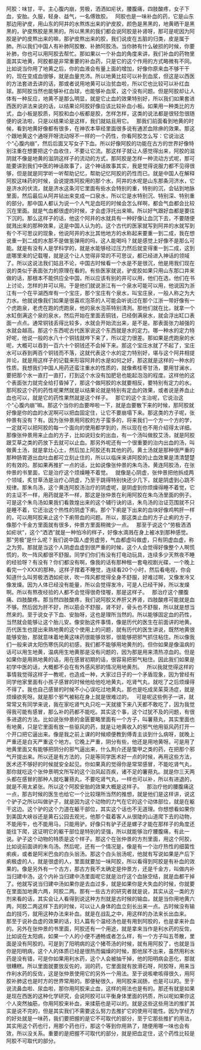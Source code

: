 阿胶：味甘，平。主心腹内崩，劳极，洒洒如疟状，腰腹痛，四肢酸疼，女子下血，安胎。久服，轻身、益气，一名傅致胶。
 
阿胶也是一味补血的药，它是山东那边用驴皮，用山东的阿井的水熬炼出来的驴皮胶，颜色是黑黑的，地黄晒干是黑黑的，驴皮熬胶是黑黑的。所以黑黑的我们都会说阿胶是补肾呀，那可是呢因为阿胶是驴的皮熬出来的嘛，那驴皮熬出来的胶，我们说皮在五脏的归类，皮是属于肺。所以我们中国人有补肺阿胶散、补肺阿胶汤。当你肺有什么破损的时候，你要补肺，你也可以用阿胶去帮忙。那如果以一个补血的角度来讲，我们补血的药物里面其实地黄，阿胶都是非常重要的补血药，只是它的这个作用的方式略微有不同。比如说当你用了地黄之后，你的血液会有量上面的增加，好像你原来血不够干干的，现在变成血很够，就是血量充沛。所以地黄比较可以补到血浆，但这是以西医的方法套进去讲的话，那或者说用地黄可以治贫血啦，所以它也比较可以补红血球。那阿胶当然也能够补红血球，也能够补血浆，这个没有问题。但是阿胶却让人体有一种反应，地黄不是那么明显，就是它止血的效果特别好，所以我们如果套进西医的讲法来说的话，以结果论阿胶好像应该比较补血小板。如果用一种类比的方式，血小板是胶质，阿胶和血小板都是胶，怎样怎样，这类的说法都是很轻忽很随便的说法啦，只是以结果论是这样，我们就姑且用它。
 
那我们前面看到地黄的时候，看到地黄好像都有很多，在神农本草经里面很多说有通淤血除痹的效果。那这个跟地黄这个通呀开呀流动呀不一样的一个药性，你看阿胶怎么写：它说治这个“心腹内崩”，然后后面又写女子下血。所以好像阿胶的功能在古方的世界好像特别注重在想要把这个血收住，不要让它流。那这样子就让人感觉得出来，阿胶的滋阴就不像是地黄的滋阴这样子的流动的方式，那阿胶是怎样一种流动方式呢，那可能要讲到我们中医的神话故事了，这个神话故事其实，我是觉得说服力都不见得很够，但是就是同学听一听帮助记忆，帮助记忆阿胶的药性而已。就是中国人在解释阿胶这味药的时候，会说提炼阿胶用的那个水，阿井的水呢是山东那条河济水，它是济水的伏流，就是济水这条河它里面有些水会特别的重，特别的沉，会钻到地脉里面，然后最后从阿井钻出来变成一口泉水，所以它是水特别沉、特别深、特别重的部分。那中国人都认为说一个人气足血旺的时候会怎么样啊，都会气血都会比较沉在里面。就是气血都很虚的时候，才会虚浮托出来嘛。所以好气跟好血都是要往下沉的。那么这样子的话，他这个阿井的水就具有一种好像让血沉下去，不要随便就溅出来的那种效果，这是中国人认为的。这个古代的医家就写到阿井的水就写到有个不可思议的现象，他说阿井的水比其他地方的水称起来要重一到二成，我在想说重一到二成的水那不是做氢弹用的吗，这人能喝吗？就是感觉上好像不是那么可能。就是有没有人是学科学的，就是水能够经过压力然后就变得重一到二成，这到底哪里来的记载喔，就是这个让人觉得非常的不可思议，都已经进入神话的领域了。所以这说法我们姑且不论，中国古时候看一个水是不是很沉，他是用我们现在说的类似于表面张力的原理在看的。有些医家就说，驴皮胶如果只用山东那口井来做的话，那根本不能供应全中国，所以应该有别的井可以用，他们在选，他们在书上讨论，怎样的井可以用。于是他们就说浙江有一个泉水可能可以用，他说因为浙江有一个在平湖西岸有一个宝庄，那个宝庄有个泉水，叫宝庄泉，一般人称之为大力水。他就说像我们如果是很喜欢泡茶的人可能会听说过在那个江浙一带好像有一个虎跑泉，老虎在跑的虎跑泉，他的泉水泡茶特别清洌。那他们就在比，就拿一个水缸倒满这个泉的泉水，然后开始在里面丢铜钱，已经倒满泉水，就会浮出缸口表面一点点。通常铜钱丢得比较多，水就会开始流出来，是不是。那表面张力越强的水就会越高。那这个东西呢古代医家说这个东西就是水的定力。哪一种水的定力特好呢，他说一般的水八十个铜钱就哗下来了，所以定力很差。那如果是虎跑泉的水呢，大概可以吞到一百六十个铜钱还不会掉下来。那这个宝庄水就了不起了，宝庄水可以吞到两百个铜钱而不落，这就代表这个水的定力特别好，堪与这个阿井相提并论，就是用这样子的记载来形容阿井的水是如何之好，那这就是这样的一种水的性质。我想我们中国人用药还蛮注重水的性质的，就像煮桂枣甘汤，要用甘澜水，要把那个水一直打一直打，打到这个水没有加肥皂也能起泡泡的程度。这样他的这个表面张力就完全给打昏掉了，那这个做阿胶的水就要相反，要特别有定力的水。那阿胶这个药的药性呢果然就是以结果论就是特别有定血的效果，或者说是养血止血也可以，就是它的药性果然就是这个样子。
 
那它的这个主治呢，它说治这个“心腹内崩”嘛。那这个当你的血要哗啦一下，就是血要散下来的时候，那阿胶就好像是你的血的水泥啊可以把血固定住，让它不要崩塌下来。那这类的方子呢，张仲景有没有？有。因为张仲景用阿胶的方子蛮多的，将来我们一个方一个方的学，一定就可以把阿胶的每一个面向的使用都学到的，所以现在也不用介绍得太详细。那像张仲景用来止血的方子，比如说妇女的出血，有一个汤叫做胶艾汤，就是阿胶跟艾草之类的药放下去就可以止血。那另外呢还有一个很重要的治内出血的汤，叫做黄土汤，就是拿灶心土，然后加上阿胶还有其他的药。黄土汤就是那种很严重的那种肠胃道出血吐血都可立刻止住的，所以以临床来讲阿胶的止血效果是清清楚楚的有效的。那如果再推扩一点的话，比如说像张仲景的朱鸟汤，黄连阿胶汤，在张仲景的书里面，它是治疗这个烦燥睡不着觉。
 
就像是心阴虚，张仲景把他拆成两个领域，炙甘草汤是治疗心阴虚，乃至于跳得特别快还少几下，就是阴虚到心跳不规律。那朱鸟汤，这个黄连阿胶汤治疗的阴虚呢，是阴虚到你烦燥得睡不着觉，它的主证不一样，用药就是不一样，那这是张仲景在利用阿胶在朱鸟汤里面的例子。可是这个朱鸟汤如果我们看敦煌出来的这个辅行诀的话，朱鸟汤的治证范围就不只是睡不着，它还治这个热性的阴虚下痢。那个下痢是下出来的血块好像鸡鸭肝一样的，可以用阿胶来止这个下痢带血的问题。所以，那这类止血的方子止痢的方子，像那个千金方里面就有很多，仲景方里面稍微少一点。
 
那至于说这个“劳极洒洒如疟状”，这个“洒洒”就是一种怕冷的样子，好像水滴溅在身上被冰到那种感觉。那“劳极”是什么呢？我们说中国人虚劳虚劳，气血都虚叫做虚，只有阴虚血虚，称之为劳。那就是当这个人阴虚血虚到很严重的时候，这个人会觉得好像整个人啊慌慌的，吹一阵风都很不舒服。同学们你们有没有打电动玩具，连续多少天熬夜不睡的经验呀？有没有？你们都没有啊，像我的话有那种租一套电视剧光碟，一个晚上看完一个XXX的那种。这样子撑着不睡觉，连续看20个小时，然后看电视，你会知道什么叫劳极洒洒如疟状，吹一阵风都觉得全身不舒服，好难过啊，又像发冷又像发燥。因为人体已经没有能量，所以会觉得发冷，可是人已经干掉，所以发燥啊。所以有熬夜经验的人都不会觉得很奇怪喔，那是这样子。
 
那治疗这个腰腹痛、四肢酸疼。那当然四肢酸疼，我们说阿胶又养肝又养肾，四肢酸疼可能就是血不够。然后因为肝不好，所以筋会不舒服，肾不好，骨头也不舒服，所以就是想当然来的。至于说女子下血、安胎呀，这也是理所当然的。所以能够固定血的药性，当然就会能够让这个胎儿安。像安胎这件事情，像是历代的医生在前面讲的地黄。历代医生也提出来熟地黄的这个使用上的问题，就有历代的医生讲说，既然地黄很能够安胎，那就意味着地黄这味药很能够敛邪，很能够把邪气抓住粘住。所以像我们一般来讲太阳伤寒伤风的初感，我们都不能够用地黄剂的。但你如果是像温病的话可以用生地黄，温病用生地黄那是没有问题的，因为那是用来清热凉血的。但是如果你是用熟地黄的话，用在感冒初期的话，很容易把邪气粘住。因此我们如果是初学中医的话，大概都不会在有外感风邪的情况用地黄剂。
 
所以我就觉得这样的事情我觉得这样子一教呢，也造成一种，大家过日子的一个矛盾现象，因为曾经有同学他家里面有小孩子感冒的时候他给他吃地黄丸，吃肾气丸，就吃了之后烦燥得不得了。我也自己感冒的时候不小心误吃过地黄丸，那也是吃成吴茱萸汤症，就是烦燥欲死呀。就是那个邪气被粘在身上就是很难过的。
 
可是呢这些例子一讲，就常常又有同学来说，我在家吃肾气丸只吃一天就接下来八天都不敢吃了，因为我觉得我可能有感冒，那么补的药都不能吃。其实这个事，这个过犹不及的问题，有很多进退的方法。比如说张仲景的金匮要略里面有一个方子，叫薯蓣丸，其实里面也有地黄，只是它里面有放一些驱风的药，就是让地黄收入的邪气他用驱风药打开一个开口把它逼出来。像是我之前上课的时候顺便教到傅青主谈到什么病呀，就晚上严重还是白天严重这个地方。它晚上严重，阴分有些，他还是用地黄呀。可是用了地黄里面又有能够把阴分的邪气逼出来，什么荆介还是蟞甲之类的药，在把那个邪气开提出来。所以还是有方法的，只是等同学医术好一点的时候，再用这些方法，医术还不够好的时候就安全起见。你如果真的觉得你是常常感冒，不能吃肾气丸，那你就吃这个张仲景明文所写的这个治风起百疾，诸不足的薯蓣丸。就是你三天两头都在感冒的那种人就吃薯蓣丸，不要吃肾气丸，一样也可以补，所以有进退的，就是不用太紧张。所以这个阿胶安胎的效果大概是这样子。
 
那治疗他的腰腹痛这一点，那古时候的医生也给它一个比较理所当然的推想，就是他们是这样讲，说这个驴子之所以叫做驴子，就是因为这个动物的力气在它的这个动体部位，就是在躯干这边。这个驴的这个力道在躯干部位，其实这个话也不无道理。你想想看如果你到美国大峡谷还是黄石公园去观光，他那个载着客人从很陡的山道爬下去的动物，不能用牛，也不能用马，只能用驴。好像只有驴子还是螺子才能在那样子的角度还能往下爬，这证明它的躯干部位是特别的坚强，所以就能够治疗腰腹痛，有此一说。驴子这个动物的特质是这个样子。那这个在张仲景的方剂里面，用这个阿胶，比如说前面讲的朱鸟汤。然后呢，还有一个情况是，像是有一个治疗热性的细菌性痢疾，或者是阿米巴虫的白头翁汤。那这个白头翁汤呢，他就有写说如果是产后下痢极虚的人，就是很虚的人，里面就要加一味阿胶，所以看得到阿胶是有补血的效果的。像是另外有一个古方，那古方我不太确定是仲景方，还是千金方，叫做内补当归建中汤，这个内补当归建中汤里面呢它就是治疗这个血脉空结，就是血都干掉了。他就写说当归建中汤如果你是去血过多，就是如果你是大失血的时候，你就要在里面加地黄六两，阿胶二两。那有一些古方的研究者就是说，其实从这一类的方剂来看的话，其实会让人看得到说这种方剂就是古时候的输血，就是当你用地黄六两，阿胶二两这样下去的时候，可以让人身体的血立刻长出来一点。古时候没有输血的技巧，就用这种办法来补血。就是在战乱之中，用这样的办法来长出血来。
 
那至于说补血虚的效果的话，妇人篇有个温经汤也是有用到阿胶的，也是拿来补血的。另外在张仲景的书里面，阿胶还有一个用途，就是拿来当作是利水药的反佐，比如说在太阳病，如果一个人的小便不通畅或者怎么样，有一个方子叫五苓散，里面是没有阿胶的。可是到了阳明病的这个猪苓汤的时候，就有用阿胶了，也就是当你是阳明病，这个人的体质已经是很热而偏燥的时候，那他尿不出来，虽然用利水药是没有错，可是你如果用利水药，这个人会被抽干掉，他的阳明病会恶化，那就很糟糕。所以里面就要放反佐的，润的药，它里面就有放滑石呀，阿胶呀，用来当作利水药的反佐，这是张仲景使用它的另外一个用法。至于说咳嗽咳得很久，用阿胶补肺这也是时方的世界常用的。那便秘很久，用阿胶来润肠，也是可以的。至于说流鼻血啦、尿血啦，那你用阿胶来止血，这样的用法也是有的。那还有就是如果是现在西医的这种化学研究，会说阿胶可以平衡身体里面的钙质，所以呢如果你这个人突然抽筋，你用阿胶来补血，来揉筋也是可以的。就是这些这些用法的推扩其实是说不完的，但是其实我们不需要这么努力去推扩它的使用可能性。因为学经方的好处就是一味药，我们要把握的是它不可取代的部分，至于它那些推扩的用法，其实用这个药也行，用那个药也行，那这个等到你用熟了，随便用哪一味也会有效，所以没关系。重要的是把握不可取代的部分，就是把血定住，这个药性比较是阿胶不可取代的部分。
